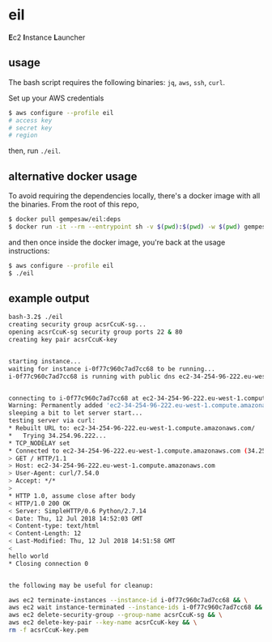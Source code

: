 # eil

**E**c2 **I**nstance **L**auncher

## usage

The bash script requires the following binaries: `jq`, `aws`, `ssh`, `curl`.

Set up your AWS credentials

```bash
$ aws configure --profile eil
# access key
# secret key
# region
```

then, run `./eil`.

## alternative docker usage

To avoid requiring the dependencies locally, there's a docker image
with all the binaries. From the root of this repo,

```bash
$ docker pull gempesaw/eil:deps
$ docker run -it --rm --entrypoint sh -v $(pwd):$(pwd) -w $(pwd) gempesaw/eil:deps
```

and then once inside the docker image, you're back at the usage
instructions:

```bash
$ aws configure --profile eil
$ ./eil
```

## example output

```bash
bash-3.2$ ./eil
creating security group acsrCcuK-sg...
opening acsrCcuK-sg security group ports 22 & 80
creating key pair acsrCcuK-key


starting instance...
waiting for instance i-0f77c960c7ad7cc68 to be running...
i-0f77c960c7ad7cc68 is running with public dns ec2-34-254-96-222.eu-west-1.compute.amazonaws.com.


connecting to i-0f77c960c7ad7cc68 at ec2-34-254-96-222.eu-west-1.compute.amazonaws.com to start server...
Warning: Permanently added 'ec2-34-254-96-222.eu-west-1.compute.amazonaws.com,34.254.96.222' (ECDSA) to the list of known hosts.
sleeping a bit to let server start...
testing server via curl:
* Rebuilt URL to: ec2-34-254-96-222.eu-west-1.compute.amazonaws.com/
*   Trying 34.254.96.222...
* TCP_NODELAY set
* Connected to ec2-34-254-96-222.eu-west-1.compute.amazonaws.com (34.254.96.222) port 80 (#0)
> GET / HTTP/1.1
> Host: ec2-34-254-96-222.eu-west-1.compute.amazonaws.com
> User-Agent: curl/7.54.0
> Accept: */*
>
* HTTP 1.0, assume close after body
< HTTP/1.0 200 OK
< Server: SimpleHTTP/0.6 Python/2.7.14
< Date: Thu, 12 Jul 2018 14:52:03 GMT
< Content-type: text/html
< Content-Length: 12
< Last-Modified: Thu, 12 Jul 2018 14:51:58 GMT
<
hello world
* Closing connection 0


the following may be useful for cleanup:

aws ec2 terminate-instances --instance-id i-0f77c960c7ad7cc68 && \
aws ec2 wait instance-terminated --instance-ids i-0f77c960c7ad7cc68 && \
aws ec2 delete-security-group --group-name acsrCcuK-sg && \
aws ec2 delete-key-pair --key-name acsrCcuK-key && \
rm -f acsrCcuK-key.pem
```
